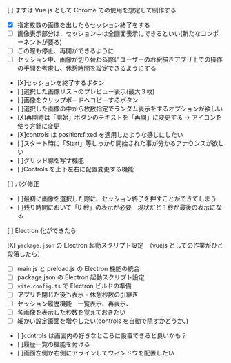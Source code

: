 [ ] まずは Vue.js として Chrome での使用を想定して制作する

- [x] 指定枚数の画像を出したらセッション終了をする
- [ ] 画像表示部分は、セッション中は全画面表示にできるといい(新たなコンポーネントが要る)
- [ ] この際も停止、再開ができるように
- [ ] セッション中、画像が切り替わる際にユーザーのお絵描きアプリ上での操作の手間を考慮し、休憩時間を設定できるようにする
- [X]セッションを終了するボタン
- [ ]選択した画像リストのプレビュー表示(最大３枚)
- [ ]画像をクリップボードへコピーするボタン
- [ ]選択した画像の中から枚数指定でランダム表示をするオプションが欲しい
- [X]再開時は「開始」ボタンのテキストを「再開」に変更する → アイコンを使う方針に変更
- [X]controls は position:fixed を適用したような感じにしたい
- [ ]スタート時に「Start」等しっかり開始された事が分かるアナウンスが欲しい
- [ ]グリッド線を写す機能
- [ ]Controls を上下左右に配置変更する機能

[ ] バグ修正

- [ ]最初に画像を選択した際に、セッション終了を押すことができてしまう
- [ ]残り時間において「0 秒」の表示が必要　現状だと 1 秒が最後の表示になる

[ ] Electron 化ができたら

[X] `package.json` の Electron 起動スクリプト設定　（vuejs としての作業がひと段落したら）

- [ ] main.js と preload.js の Electron 機能の統合
- [ ] package.json の Electron 起動スクリプト設定
- [ ] `vite.config.ts` で Electron ビルドの準備
- [ ] アプリを閉じた後も表示・休憩秒数の引継ぎ
- [ ] セッション履歴機能　一覧表示、再表示、
- [ ] 各画像を表示した秒数を覚えておきたい
- [ ] 細かい設定画面を増やしたい(controls を自動で隠すかどうか、)
- [ ]controls は画面内の好きなところに設置できると良いかも？
- [ ]履歴一覧の機能を付ける
- [ ]画面左側か右側にアラインしてウィンドウを配置したい
